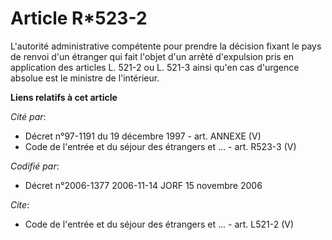 # Article R*523-2

L'autorité administrative compétente pour prendre la décision fixant le pays de renvoi d'un étranger qui fait l'objet d'un
arrêté d'expulsion pris en application des articles L. 521-2 ou L. 521-3 ainsi qu'en cas d'urgence absolue est le ministre de
l'intérieur.

**Liens relatifs à cet article**

_Cité par_:

  - Décret n°97-1191 du 19 décembre 1997 - art. ANNEXE (V)
  - Code de l'entrée et du séjour des étrangers et ... - art. R523-3 (V)

_Codifié par_:

  - Décret n°2006-1377 2006-11-14 JORF 15 novembre 2006

_Cite_:

  - Code de l'entrée et du séjour des étrangers et ... - art. L521-2 (V)
